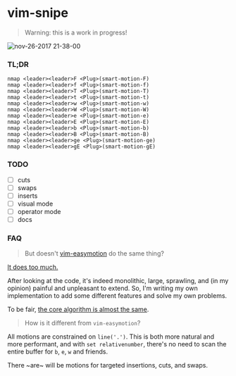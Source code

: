 # vim-snipe

> Warning: this is a work in progress!

![nov-26-2017 21-38-00](https://user-images.githubusercontent.com/2729079/33252297-1aab5d24-d2f2-11e7-9200-da6bb39e947b.gif)

### TL;DR

```vim
nmap <leader><leader>F <Plug>(smart-motion-F)
nmap <leader><leader>f <Plug>(smart-motion-f)
nmap <leader><leader>T <Plug>(smart-motion-T)
nmap <leader><leader>t <Plug>(smart-motion-t)
nmap <leader><leader>w <Plug>(smart-motion-w)
nmap <leader><leader>W <Plug>(smart-motion-W)
nmap <leader><leader>e <Plug>(smart-motion-e)
nmap <leader><leader>E <Plug>(smart-motion-E)
nmap <leader><leader>b <Plug>(smart-motion-b)
nmap <leader><leader>B <Plug>(smart-motion-B)
nmap <leader><leader>ge <Plug>(smart-motion-ge)
nmap <leader><leader>gE <Plug>(smart-motion-gE)
```

### TODO

* [ ] cuts
* [ ] swaps
* [ ] inserts
* [ ] visual mode
* [ ] operator mode
* [ ] docs

### FAQ

> But doesn't [vim-easymotion](https://github.com/easymotion/vim-easymotion/) do the same thing?

[It does too much.](https://www.reddit.com/r/vim/comments/1v9qyu/actively_developed_and_maintained_fork_of/ceq7lcf/)

After looking at the code, it's indeed monolithic, large, sprawling, and (in my opinion) painful and unpleasant
to extend.  So, I'm writing my own implementation to add some different features and solve my own problems.

To be fair, [the core algorithm is almost the same](https://github.com/easymotion/vim-easymotion/pull/359).

> How is it different from `vim-easymotion`?

All motions are constrained on `line('.')`. This is both more natural and more performant, and with `set relativenumber`, there's
no need to scan the entire buffer for `b`, `e`, `w` and friends.

There ~are~ will be motions for targeted insertions, cuts, and swaps.
